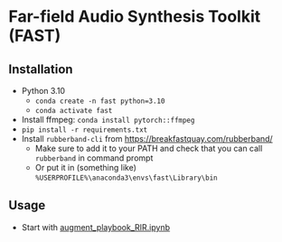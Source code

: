 # Far-field Audio Synthesis Toolkit (FAST)

## Installation

* Python 3.10
  * `conda create -n fast python=3.10`
  * `conda activate fast`
* Install ffmpeg: `conda install pytorch::ffmpeg`
* `pip install -r requirements.txt`
* Install `rubberband-cli` from https://breakfastquay.com/rubberband/
  * Make sure to add it to your PATH and check that you can call `rubberband` in command prompt
  * Or put it in (something like) `%USERPROFILE%\anaconda3\envs\fast\Library\bin`

## Usage

* Start with [augment_playbook_RIR.ipynb](./augment_playbook_RIR.ipynb)